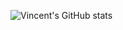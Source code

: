 ![Vincent's GitHub stats](https://github-readme-stats.vercel.app/api?username=vwellenberg&count_private=true&show_icons=true&theme=synthwave&hide=contribs,prs,stars,issues)

<!--

**vwellenberg/vwellenberg** is a ✨ _special_ ✨ repository because its `README.md` (this file) appears on your GitHub profile.

Here are some ideas to get you started:

- 🔭 I’m currently working on ...
- 🌱 I’m currently learning ...
- 👯 I’m looking to collaborate on ...
- 🤔 I’m looking for help with ...
- 💬 Ask me about ...
- 📫 How to reach me: ...
- 😄 Pronouns: ...
- ⚡ Fun fact: ...
-->
